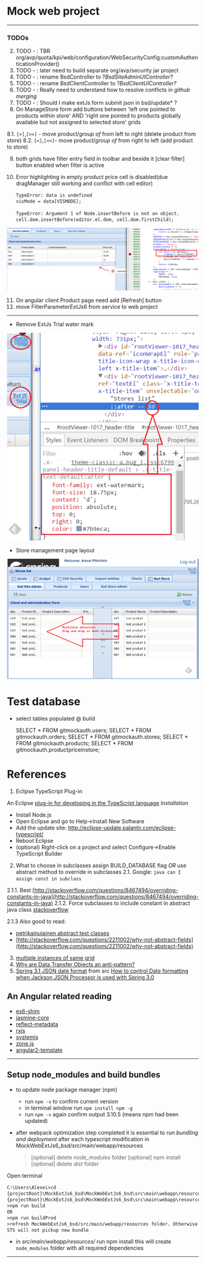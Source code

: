 # Mock web project
---

### TODOs 

2. TODO - <AP>: TBR org/avp/quota/kpi/web/configuration/WebSecurityConfig:customAuthenticationProvider()
3. TODO - <AP>: later need to build separate org/avp/security jar project
4. TODO - <AP>: rename BsdController to ?_BsdSiteAdminUIController?_ 
5. TODO - <AP>: rename BsdClientController to ?_BsdClientUIController?_
6. TODO - <AP>: Really need to understand how to resolve conflicts in _github merging_ 
7. TODO - <AP>: Should I make extJs form submit json in bsd/update* ?
8. On ManageStore form add buttons between 'left one pointed to products within store' AND 'right one pointed to products globally available but not assigned to selected store' grids

8.1. `[>]`,`[>>]` - move product/_group of_ from left to right (delete product from store)
8.2. `[<]`,`[<<]`- move product/_group of_ from right to left (add product to store)

9. both grids have filter entry field in toolbar and beside it [clear filter] button enabled when filter is active
10. Error highlighting in empty product price cell is disabled(due dragManager still working and conflict with cell editor)
		
		TypeError: data is undefined
		visMode = data[VISMODE];
		
		TypeError: Argument 1 of Node.insertBefore is not an object.
		cell.dom.insertBefore(editor.el.dom, cell.dom.firstChild);

![Activate Cell Editor Error](Documents/ActivateCellEditorError.png)
	
11. On angular client Product page need add [Refresh] button 
12. move FilterParameterExtJs6 from service to web project

---

- Remove ExtJs Trial water mark

![water mark](Documents/ExtJsTrialWatermark.PNG)

- Store management page layout
 
![layout](Documents/AssignProductsToStore.PNG)

# Test database

- select tables populated @ build

	SELECT * FROM gitmockauth.users;
	SELECT * FROM gitmockauth.orders;
	SELECT * FROM gitmockauth.stores;
	SELECT * FROM gitmockauth.products;
	SELECT * FROM gitmockauth.productpriceinstore;


# References

1. Eclipse TypeScript Plug-in

An Eclipse [plug-in for developing in the TypeScript language](https://github.com/palantir/eclipse-typescript)
_Installation_

- Install Node.js
- Open Eclipse and go to Help->Install New Software
- Add the update site: http://eclipse-update.palantir.com/eclipse-typescript/
- Reboot Eclipse
- (optional) Right-click on a project and select Configure->Enable TypeScript Builder


2. What to choose in subclasses assign BUILD_DATABASE flag _OR_ use abstract method to override in subclasses
2.1. Google: `java can I assign const in subclass`

2.1.1. Best [http://stackoverflow.com/questions/8467494/overriding-constants-in-java](http://stackoverflow.com/questions/8467494/overriding-constants-in-java)
2.1.2. Force subclasses to include constant in abstract java class [stackoverflow](http://stackoverflow.com/questions/11896955/force-subclasses-to-include-constant-in-abstract-java-class)

2.1.3 Also good to read:

- [petrikainulainen abstract test classes](https://www.petrikainulainen.net/programming/testing/writing-clean-tests-it-starts-from-the-configuration/)
- [http://stackoverflow.com/questions/2211002/why-not-abstract-fields](http://stackoverflow.com/questions/2211002/why-not-abstract-fields)

3. [multiple instances of same grid](http://stackoverflow.com/questions/15777134/ext-js-multiple-instances-of-same-grid)
4. [Why are Data Transfer Objects an anti-pattern?](http://stackoverflow.com/questions/1440952/why-are-data-transfer-objects-an-anti-pattern)
5. [Spring 3.1 JSON date format](http://stackoverflow.com/questions/9038005/spring-3-1-json-date-format) from src [How to control Date formatting when Jackson JSON Processor is used with Spring 3.0](http://blog.seyfi.net/2010/03/how-to-control-date-formatting-when.html)

## An Angular related reading

- [es6-shim](http://stackoverflow.com/questions/35642223/angular2-why-do-we-need-the-es6-shim)
- [jasmine-core](www.google.com/search?q=jasmine-core)
- [reflect-metadata](https://www.google.com/search?q=reflect-metadata+angular2&oq=reflect-metadata&aqs=chrome.4.69i57j0l5.6943j0j9&sourceid=chrome&ie=UTF-8)
- [rxjs](https://www.sitepoint.com/functional-reactive-programming-rxjs/)
- [systemjs](https://www.google.com/search?q=systemjs+vs+webpack&oq=systemjs&aqs=chrome.1.69i57j0l5.6671j0j7&sourceid=chrome&ie=UTF-8)
- [zone.js](https://medium.com/@MertzAlertz/what-the-hell-is-zone-js-and-why-is-it-in-my-angular-2-6ff28bcf943e#.fepfp1ads)
- [angular2-template](https://npmdaily.com/pkg/angular2-template-loader)

---

## Setup node_modules and build bundles

- to update node package manager (npm) 

	- run `npm -v` to confirm current version  
	- in terminal window run `npm install npm -g`
	- run `npm -v` again confirm output 3.10.5 (means npm had been updated)

- after webpack optimization step completed it is essential to run _bundling and deployment_ after each typescript modification in MockWebExtJs6_bsd/src/main/webapp/resources

	>[optional] delete _node_modules_ folder
	>[optional] npm install
	>[optional] delete _dist_ folder

Open terminal

	C:\Users\Alexei>cd {projectRoot}\MockExtJs6_bsd\MockWebExtJs6_bsd\src\main\webapp\resources
	{projectRoot}\MockExtJs6_bsd\MockWebExtJs6_bsd\src\main\webapp\resources>
	>npm run build
	OR
	>npm run buildProd
	>refresh MockWebExtJs6_bsd/src/main/webapp/resources folder. Otherwise STS will not pickup new bundle 


- in _src/main/webapp/resources/_ run npm install this will create `node_modules` folder with all required dependencies

---
